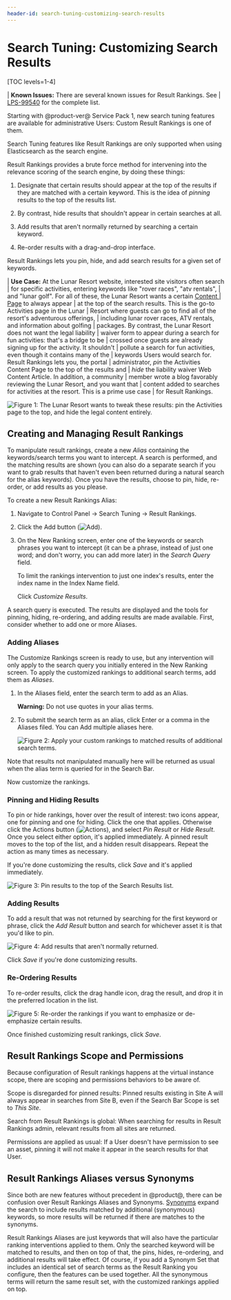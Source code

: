 ```yaml
---
header-id: search-tuning-customizing-search-results
---
```


# Search Tuning: Customizing Search Results

[TOC levels=1-4]

| **Known Issues:** There are several known  issues for Result Rankings. See
| [LPS-99540](https://issues.liferay.com/browse/LPS-99540) for the complete list.

Starting with @product-ver@ Service Pack 1, new search tuning features are
available for administrative Users: Custom Result Rankings is one of them.

Search Tuning features like Result Rankings are only supported when using
Elasticsearch as the search engine.

Result Rankings provides a brute force method for intervening into the relevance
scoring of the search engine, by doing these things:

1.  Designate that certain results should appear at the top of the results if
    they are matched with a certain keyword. This is the idea of _pinning_
    results to the top of the results list.

2.  By contrast, hide results that shouldn't appear in certain searches at all. 

3.  Add results that aren't normally returned by searching a certain keyword.

4.  Re-order results with a drag-and-drop interface.

<!-- Not sure if we need to show this 5.  Configure a search page to see the results from the Result Rankings
    customization and the un-manipulated results. LPS-96212
-->

Result Rankings lets you pin, hide, and add search results for a given set of
keywords.

| **Use Case:** At the Lunar Resort website, interested site visitors often search
| for specific activities, entering keywords like "rover races", "atv rentals",
| and "lunar golf". For all of these, the Lunar Resort wants a certain [Content
| Page](/docs/7-2/user/-/knowledge_base/u/creating-content-pages) to always appear
| at the top of the search results. This is the go-to Activities page in the Lunar
| Resort where guests can go to find all of the resort's adventurous offerings,
| including lunar rover races, ATV rentals, and information about golfing
| packages. By contrast, the Lunar  Resort does not want the legal liability
| waiver form to appear during a search for fun activities: that's a bridge to be
| crossed once guests are already signing up for the activity. It shouldn't
| pollute a search for fun activities, even though it contains many of the
| keywords Users would search for. Result Rankings lets you, the portal
| administrator, _pin_ the Activities Content Page to the top of the results and
| _hide_ the liability waiver Web Content Article.  In addition, a community
| member wrote a blog favorably reviewing the Lunar Resort, and you want that
| content added to searches for activities at the resort. This is a prime use case
| for Result Rankings. 

![Figure 1: The Lunar Resort wants to tweak these results: pin the Activities page to the top, and hide the legal content entirely.](../../images/search-result-rankings-todo.png) 

## Creating and Managing Result Rankings

To manipulate result rankings, create a new _Alias_ containing the
keywords/search terms you want to intercept. A search is performed, and the
matching results are shown (you can also do a separate search if you want to
grab results that haven't even been returned during a natural search for the
alias keywords). Once you have the results, choose to pin, hide, re-order, or
add results as you please.

To create a new Result Rankings Alias:

1.  Navigate to Control Panel &rarr; Search Tuning &rarr; Result Rankings.

2.  Click the Add button (![Add](../../images/icon-add.png)).

3.  On the New Ranking screen, enter one of the keywords or search phrases you
    want to intercept (it can be a phrase, instead of just one word; and don't
    worry, you can add more later) in the _Search Query_ field. 

    To limit the rankings intervention to just one index's results, enter the
    index name in the Index Name field.

    Click _Customize Results_.

A search query is executed. The results are displayed and the tools for pinning,
hiding, re-ordering, and adding results are made available. First, consider
whether to add one or more Aliases.

### Adding Aliases

The Customize Rankings screen is ready to use, but any intervention will only
apply to the search query you initially entered in the New Ranking screen. To
apply the customized rankings to additional search terms, add them as _Aliases_. 

1.  In the Aliases field, enter the search term to add as an Alias.

    **Warning:** Do not use quotes in your alias terms.

2.  To submit the search term as an alias, click Enter or a comma in the Aliases
    filed. You can Add multiple aliases here. 

    ![Figure 2: Apply your custom rankings to matched results of additional search terms.](../../images/search-result-rankings-aliases.png)

Note that results not manipulated manually here will be returned as usual when
the alias term is queried for in the Search Bar. 

Now customize the rankings.

### Pinning and Hiding Results

To pin or hide rankings, hover over the result of interest: two icons appear,
one for pinning and one for hiding. Click the one that applies. Otherwise click
the Actions button (![Actions](../../images/icon-actions.png)), and select _Pin
Result_ or _Hide Result_. Once you select either option, it's applied
immediately. A pinned result moves to the top of the list, and a hidden result
disappears. Repeat the action as many times as necessary.

If you're done customizing the results, click _Save_ and it's applied
immediately.

![Figure 3: Pin results to the top of the Search Results list.](../../images/search-result-rankings-pinned-result.png)

### Adding Results

To add a result that was not returned by searching for the first keyword or
phrase, click the _Add Result_ button and search for whichever asset it is that
you'd like to pin. 

![Figure 4: Add results that aren't normally returned.](../../images/search-result-rankings-add-result.png)

Click _Save_ if you're done customizing results.

### Re-Ordering Results

To re-order results, click the drag handle icon, drag the result, and drop it in the preferred location in the list. 

![Figure 5: Re-order the rankings if you want to emphasize or de-emphasize
certain results.](../../images/search-result-rankings-reorder.png)

Once finished customizing result rankings, click _Save_.

## Result Rankings Scope and Permissions

Because configuration of Result rankings happens at the virtual instance scope,
there are scoping and permissions behaviors to be aware of.

Scope is disregarded for pinned results: Pinned results existing in Site A will
always appear in searches from Site B, even if the Search Bar Scope is set to
_This Site_. <!-- The View in context URL brings the User to Site A?-->

Search from Result Rankings is global: When searching for results in Result
Rankings admin, relevant results from all sites are returned.

Permissions are applied as usual: If a User doesn't have permission to see an
asset, pinning it will not make it appear in the search results for that
User.

## Result Rankings Aliases versus Synonyms

Since both are new features without precedent in @product@, there can be
confusion over Result Rankings Aliases and Synonyms.
[Synonyms](/docs/7-2/user/-/knowledge_base/u/synonyms) 
expand the search to include results matched by additional (synonymous)
keywords, so more results will be returned if there are matches to the synonyms.

Result Rankings Aliases are just keywords that will also have the particular
ranking interventions applied to them. Only the searched keyword will be matched
to results, and then on top of that, the pins, hides, re-ordering, and
additional results will take effect. Of course, if you add a Synonym Set that
includes an identical set of search terms as the Result Ranking you configure,
then the features can be used together. All the synonymous terms will return the
same result set, with the customized rankings applied on top.
